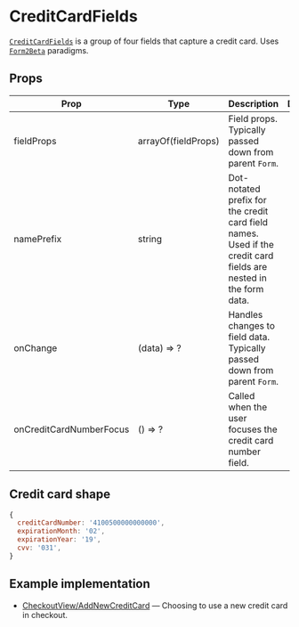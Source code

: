 # CreditCardFields

[`CreditCardFields`](/src/components/Payment/CreditCardFields/index.js) is a group of four fields that capture a credit card. Uses [`Form2Beta`](/docs/components/Form.md) paradigms.

## Props

Prop|Type|Description|Default
---|---|---|---
fieldProps|arrayOf(fieldProps)|Field props. Typically passed down from parent `Form`.|
namePrefix|string|Dot-notated prefix for the credit card field names. Used if the credit card fields are nested in the form data.|
onChange|(data) => ?|Handles changes to field data. Typically passed down from parent `Form`.|
onCreditCardNumberFocus|() => ?|Called when the user focuses the credit card number field.|

## Credit card shape

```jsx
{
  creditCardNumber: '4100500000000000',
  expirationMonth: '02',
  expirationYear: '19',
  cvv: '031',
}
```

## Example implementation

- [CheckoutView/AddNewCreditCard](/src/views/checkout/CheckoutView/AddNewCreditCard/index.js) — Choosing to use a new credit card in checkout.
